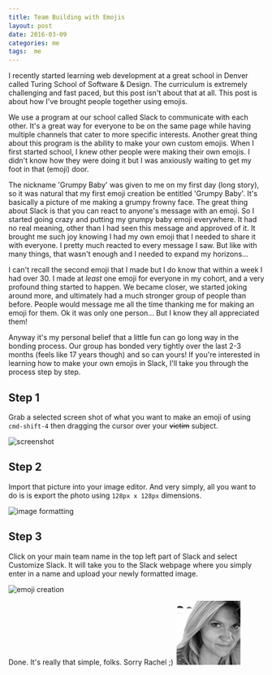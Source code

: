 ```yaml
---
title: Team Building with Emojis
layout: post
date: 2016-03-09
categories: me
tags:  me
---
```


I recently started learning web development at a great school in Denver called Turing School of Software & Design. The curriculum is extremely challenging and fast paced, but this post isn't about that at all. This post is about how I've brought people together using emojis.

We use a program at our school called Slack to communicate with each other. It's a great way for everyone to be on the same page while having multiple channels that cater to more specific interests. Another great thing about this program is the ability to make your own custom emojis. When I first started school, I knew other people were making their own emojis. I didn't know how they were doing it but I was anxiously waiting to get my foot in that (emoji) door.

The nickname 'Grumpy Baby' was given to me on my first day (long story), so it was natural that my first emoji creation be entitled 'Grumpy Baby'. It's basically a picture of me making a grumpy frowny face. The great thing about Slack is that you can react to anyone's message with an emoji. So I started going crazy and putting my grumpy baby emoji everywhere. It had no real meaning, other than I had seen this message and approved of it. It brought me such joy knowing I had my own emoji that I needed to share it with everyone. I pretty much reacted to every message I saw. But like with many things, that wasn't enough and I needed to expand my horizons...

I can't recall the second emoji that I made but I do know that within a week I had over 30. I made at *least* one emoji for everyone in my cohort, and a very profound thing started to happen. We became closer, we started joking around more, and ultimately had a much stronger group of people than before. People would message me all the time thanking me for making an emoji for them. Ok it was only one person... But I know they all appreciated them!

Anyway it's my personal belief that a little fun can go long way in the bonding process. Our group has bonded very tightly over the last 2-3 months (feels like 17 years though) and so can yours! If you're interested in learning how to make your own emojis in Slack, I'll take you through the process step by step.

## Step 1

Grab a selected screen shot of what you want to make an emoji of using `cmd-shift-4` then dragging the cursor over your <s>victim</s> subject.

![screenshot](http://i.giphy.com/3ornkdzg1JfZZEAd1e.gif)

## Step 2

Import that picture into your image editor. And very simply, all you want to do is is export the photo using `128px x 128px` dimensions.

![image formatting](http://i.giphy.com/3ornjKZ0XUIMYHxoHe.gif)

## Step 3

Click on your main team name in the top left part of Slack and select Customize Slack. It will take you to the Slack webpage where you simply enter in a name and upload your newly formatted image.

![emoji creation](http://i.giphy.com/l2JJofWKKWaJDHCms.gif)

Done. It's really that simple, folks. Sorry Rachel ;) ![rachel](/media/images/rachel.jpg)
